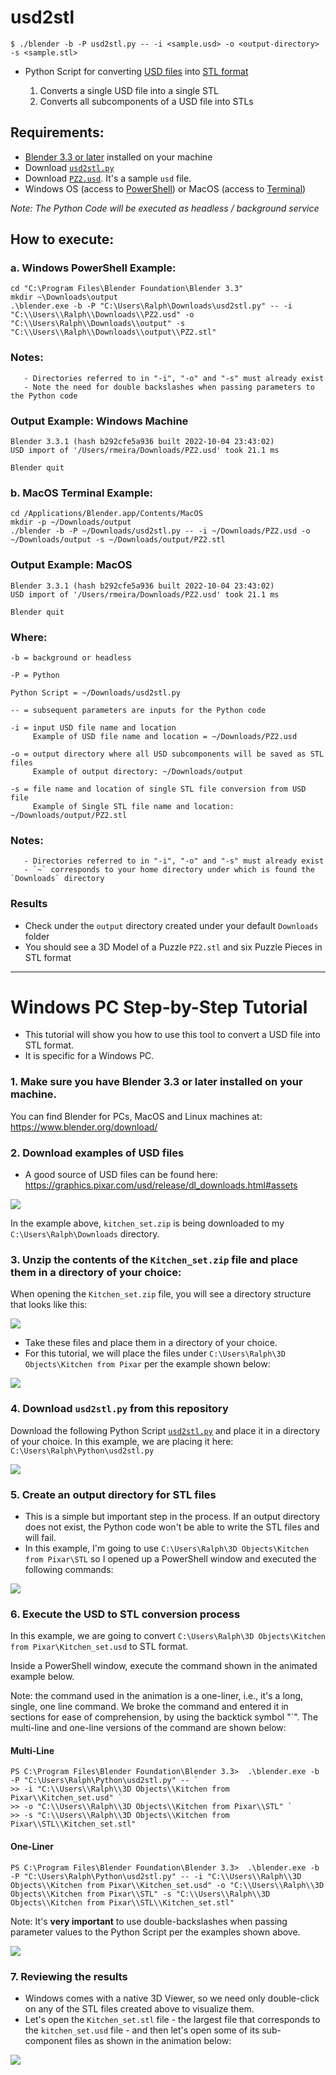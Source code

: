 # usd2stl

`$ ./blender -b -P usd2stl.py -- -i <sample.usd> -o <output-directory> -s <sample.stl>`

- Python Script for converting [USD files](https://graphics.pixar.com/usd/release/usdfaq.html) into [STL format](https://en.wikipedia.org/wiki/STL_(file_format))

   1. Converts a single USD file into a single STL
   2. Converts all subcomponents of a USD file into STLs

## Requirements: <a name="requirements"></a>
   - [Blender 3.3 or later](https://www.blender.org/download/) installed on your machine
   - Download [`usd2stl.py`](https://drive.google.com/file/d/1fQ86X2rZ2DFZ3mFaEIMTWU-M9-b2ZQTK/view?usp=sharing)
   - Download [`PZ2.usd`](https://drive.google.com/file/d/1fJyewo1JMThtBwSZkCKmwBoyg-MuD1mp/view?usp=sharing). It's a sample `usd` file.
   - Windows OS (access to [PowerShell](https://learn.microsoft.com/en-us/powershell/scripting/learn/ps101/01-getting-started?view=powershell-7.2#where-do-i-find-powershell)) or MacOS (access to [Terminal](https://support.apple.com/guide/terminal/open-or-quit-terminal-apd5265185d-f365-44cb-8b09-71a064a42125/mac))
   
_Note: The Python Code will be executed as headless / background service_

## How to execute: <a name="how-to"></a>

### a. Windows PowerShell Example:

```
cd "C:\Program Files\Blender Foundation\Blender 3.3"
mkdir ~\Downloads\output
.\blender.exe -b -P "C:\Users\Ralph\Downloads\usd2stl.py" -- -i "C:\\Users\\Ralph\\Downloads\\PZ2.usd" -o "C:\\Users\Ralph\\Downloads\\output" -s "C:\\Users\\Ralph\\Downloads\\output\\PZ2.stl"
```

### Notes:
       - Directories referred to in "-i", "-o" and "-s" must already exist
       - Note the need for double backslashes when passing parameters to the Python code

### Output Example: Windows Machine

```
Blender 3.3.1 (hash b292cfe5a936 built 2022-10-04 23:43:02)
USD import of '/Users/rmeira/Downloads/PZ2.usd' took 21.1 ms

Blender quit       
```

### b. MacOS Terminal Example:

```
cd /Applications/Blender.app/Contents/MacOS
mkdir -p ~/Downloads/output
./blender -b -P ~/Downloads/usd2stl.py -- -i ~/Downloads/PZ2.usd -o ~/Downloads/output -s ~/Downloads/output/PZ2.stl
```

### Output Example: MacOS

```
Blender 3.3.1 (hash b292cfe5a936 built 2022-10-04 23:43:02)
USD import of '/Users/rmeira/Downloads/PZ2.usd' took 21.1 ms

Blender quit
```

### Where:
```
-b = background or headless

-P = Python

Python Script = ~/Downloads/usd2stl.py 

-- = subsequent parameters are inputs for the Python code

-i = input USD file name and location
     Example of USD file name and location = ~/Downloads/PZ2.usd

-o = output directory where all USD subcomponents will be saved as STL files
     Example of output directory: ~/Downloads/output

-s = file name and location of single STL file conversion from USD file
     Example of Single STL file name and location: ~/Downloads/output/PZ2.stl
```

### Notes:
       - Directories referred to in "-i", "-o" and "-s" must already exist
       - `~` corresponds to your home directory under which is found the `Downloads` directory
       
### Results

- Check under the `output` directory created under your default `Downloads` folder
- You should see a 3D Model of a Puzzle `PZ2.stl` and six Puzzle Pieces in STL format

---
# Windows PC Step-by-Step Tutorial

- This tutorial will show you how to use this tool to convert a USD file into STL format. 
- It is specific for a Windows PC.

### 1. Make sure you have Blender 3.3 or later installed on your machine.

You can find Blender for PCs, MacOS and Linux machines at: https://www.blender.org/download/

### 2. Download examples of USD files 

- A good source of USD files can be found here: https://graphics.pixar.com/usd/release/dl_downloads.html#assets

![](./images//Pixars_USD_Kitchen.gif)

In the example above, `kitchen_set.zip` is being downloaded to my `C:\Users\Ralph\Downloads` directory.

### 3. Unzip the contents of the `Kitchen_set.zip` file and place them in a directory of your choice:

When opening the `Kitchen_set.zip` file, you will see a directory structure that looks like this:

![](./images//KitchenUnzipped.png)

- Take these files and place them in a directory of your choice. 
- For this tutorial, we will place the files under `C:\Users\Ralph\3D Objects\Kitchen from Pixar` per the example shown below:

![](./images/Source-Directory.png)

### 4. Download `usd2stl.py` from this repository

Download the following Python Script [`usd2stl.py`](https://drive.google.com/file/d/1fQ86X2rZ2DFZ3mFaEIMTWU-M9-b2ZQTK/view?usp=sharing) and place it in a directory of your choice. In this example, we are placing it here: `C:\Users\Ralph\Python\usd2stl.py`

![](./images/Step4.gif)

### 5. Create an output directory for STL files

- This is a simple but important step in the process. If an output directory does not exist, the Python code won't be able to write the STL files and will fail.
- In this example, I'm going to use `C:\Users\Ralph\3D Objects\Kitchen from Pixar\STL` so I opened up a PowerShell window and executed the following commands:

![](./images/mkdir-stl.gif)

### 6. Execute the USD to STL conversion process
   
In this example, we are going to convert `C:\Users\Ralph\3D Objects\Kitchen from Pixar\Kitchen_set.usd` to STL format.
   
Inside a PowerShell window, execute the command shown in the animated example below. 

Note: the command used in the animation is a one-liner, i.e., it's a long, single, one line command. We broke the command and entered it in sections for ease of comprehension, by using the backtick symbol "`".  The multi-line and one-line versions of the command are shown below:

#### Multi-Line

```
PS C:\Program Files\Blender Foundation\Blender 3.3>  .\blender.exe -b -P "C:\Users\Ralph\Python\usd2stl.py" -- `
>> -i "C:\\Users\\Ralph\\3D Objects\\Kitchen from Pixar\\Kitchen_set.usd" `
>> -o "C:\\Users\\Ralph\\3D Objects\\Kitchen from Pixar\\STL" `
>> -s "C:\\Users\\Ralph\\3D Objects\\Kitchen from Pixar\\STL\\Kitchen_set.stl"
```

#### One-Liner

```
PS C:\Program Files\Blender Foundation\Blender 3.3>  .\blender.exe -b -P "C:\Users\Ralph\Python\usd2stl.py" -- -i "C:\\Users\\Ralph\\3D Objects\\Kitchen from Pixar\\Kitchen_set.usd" -o "C:\\Users\\Ralph\\3D Objects\\Kitchen from Pixar\\STL" -s "C:\\Users\\Ralph\\3D Objects\\Kitchen from Pixar\\STL\\Kitchen_set.stl"
```
   
Note: It's **very important** to use double-backslashes when passing parameter values to the Python Script per the examples shown above.
   
![](./images/conversion.gif)
   

### 7. Reviewing the results

- Windows comes with a native 3D Viewer, so we need only double-click on any of the STL files created above to visualize them.
- Let's open the `Kitchen_set.stl` file - the largest file that corresponds to the `kitchen_set.usd` file - and then let's open some of its sub-component files as shown in the animation below: 

![](./images/Converted-Files.gif)
   
   







